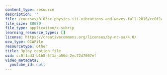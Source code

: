 ```yaml
---
content_type: resource
description: ''
file: /courses/8-03sc-physics-iii-vibrations-and-waves-fall-2016/cc0f1ad3b1b85f1aa56d2ec72d7007ef_FCFpaKcpuXQ.vtt
file_size: 80670
file_type: application/x-subrip
learning_resource_types: []
license: https://creativecommons.org/licenses/by-nc-sa/4.0/
ocw_type: OCWFile
resourcetype: Other
title: 3play caption file
uid: cc0f1ad3-b1b8-5f1a-a56d-2ec72d7007ef
video_metadata:
  youtube_id: null
---
```

